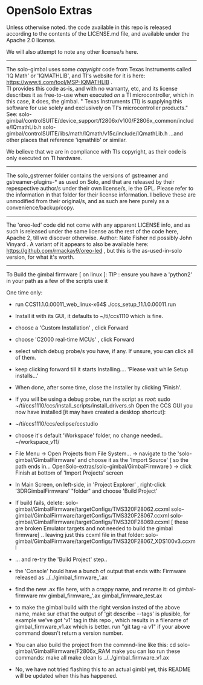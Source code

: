 # OpenSolo Extras

Unless otherwise noted. the code available in this repo is released according to the contents of the LICENSE.md file, and available under the Apache 2.0 license.

We will also attempt to note any other license/s here.  

------------------------------------------

The solo-gimbal uses some *copyright* code from Texas Instruments called 'IQ Math' or 'IQMATHLIB', and TI's website for it is here: https://www.ti.com/tool/MSP-IQMATHLIB .  
TI provides this code as-is, and with no warranty, etc, and its license describes it as free-to-use when executed *on* a TI microcontroller, which in this case, it does, the gimbal.
" Texas Instruments (TI) is supplying this software for use solely and exclusively on TI's microcontroller products."
See:
 solo-gimbal/controlSUITE/device_support/f2806x/v100/F2806x_common/include/IQmathLib.h 
 solo-gimbal/controlSUITE/libs/math/IQmath/v15c/include/IQmathLib.h
...and other places that reference 'iqmathlib' or similar.

We believe that we are in compliance with TIs copyright, as their code is only executed on TI hardware.

------------------------------------------

The solo_gstremer folder contains the versions of gstreamer and gstreamer-plugins-* as used on Solo, and that are released by their repespective author/s under their own license/s, ie the GPL.  Please refer to the information in that folder for their license information.  I believe these are unmodified from their original/s, and as such are here purely as a convenience/backup/copy.

------------------------------------------

The 'oreo-led' code did not come with any apparent LICENSE info, and as such is released under the same license as the rest of the code here, Apache 2, till we discover otherwise. Author: Nate Fisher nd possibly John Vinyard . A variant of it appears to also be available here: https://github.com/rmackay9/oreo-led , but this is the as-used-in-solo version, for what it's worth.

------------------------------------------
To Build the gimbal firmware [ on linux ]:
TIP : ensure you have a 'python2' in your path as a few of the scripts use it 


One time only: 
 * run CCS11.1.0.00011_web_linux-x64$ ./ccs_setup_11.1.0.00011.run
 * Install it with its GUI, it defaults to ~/ti/ccs1110 which is fine.
 * choose a 'Custom Installation' , click Forward
 * choose 'C2000 real-time MCUs' , click Forward
 * select which debug probe/s you have, if any. If unsure, you can click all of them.
 * keep clicking forward till it starts Installing.... 'Please wait while Setup installs...'
 * When done, after some time, close the Installer by clicking 'Finish'.
 * If you will be using a debug probe, run the script as *root*: sudo ~/ti/ccs1110/ccs/install_scripts/install_drivers.sh
Open the CCS GUI you now have installed [it may have created a desktop shortcut]:
 * ~/ti/ccs1110/ccs/eclipse/ccstudio
 * choose it's default 'Workspace' folder, no change needed.. ~/workspace_v11/
 * File Menu -> Open Projects from File System... -> navigate to the 'solo-gimbal/GimbalFirmware' and choose it as the 'Import Source' ( so the path ends in... OpenSolo-extras/solo-gimbal/GimbalFirmware ) -> click Finish at bottom of 'Import Projects' screen
 * In Main Screen, on left-side, in 'Project Explorer' , right-click '3DRGimbalFirmware' "folder" and choose 'Build Project'
 * If build fails, delete:
  solo-gimbal/GimbalFirmware/targetConfigs/TMS320F28062.ccxml
  solo-gimbal/GimbalFirmware/targetConfigs/TMS320F28067.ccxml
  solo-gimbal/GimbalFirmware/targetConfigs/TMS320F28069.ccxml
  [ these are broken Emulator targets and not needed to build the gimbal firmware]
  .. leaving just this ccxml file in that folder:
  solo-gimbal/GimbalFirmware/targetConfigs/TMS320F28067_XDS100v3.ccxml
 * ... and re-try the 'Build Project' step..

 * the 'Console' hould have a bunch of output that ends with:
    Firmware released as ../../gimbal_firmware_'.ax

* find the new .ax file here, with a crappy name, and rename it:
    cd gimbal-firmware
    mv gimbal_firmware_\'.ax gimbal_firmware_test.ax

* to make the gimbal build with the right version insted of the above name, make sur ethat the output of 'git describe --tags' is plusible, for example we've got 'v1' tag in this repo , which results in a filename of gimbal_firmware_v1.ax which is better.  run "git tag -a v1" if your above command doesn't return a version number.

* You can also build the project from the commnd-line like this: 
  cd solo-gimbal/GimbalFirmware/F2806x_RAM
  make
  you can lso run these commands:
  make all
  make clean
  ls ../../gimbal_firmware_v1.ax


* No, we have not tried flashing this to an actual gimbl yet, this README will be updated when this has happened.

  
